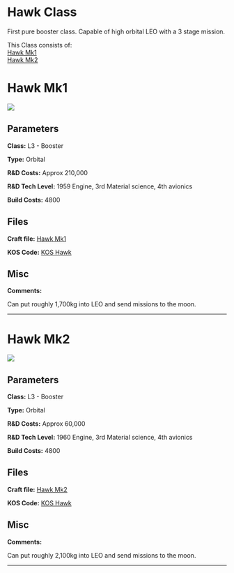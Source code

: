 # Hawk Class

First pure booster class. Capable of high orbital LEO with a 3 stage mission.

This Class consists of:\
[Hawk Mk1](#Hawk-Mk1)\
[Hawk Mk2](#Hawk-Mk2)

# Hawk Mk1
![](https://i.imgur.com/yBkZcOb.png)

## Parameters
**Class:** L3 - Booster

**Type:** Orbital

**R&D Costs:** Approx 210,000

**R&D Tech Level:** 1959 Engine, 3rd Material science, 4th avionics

**Build Costs:** 4800
## Files
**Craft file:** [Hawk Mk1](https://github.com/pike82/KSP-V1.12.3-RP-1/blob/master/Craft/Hawk%20Mk1.craft)

**KOS Code:** [KOS Hawk](https://github.com/pike82/KSP-V1.12.3-RP-1/blob/master/Booster/Hawk.ks)
## Misc
**Comments:** 

Can put roughly 1,700kg into LEO and send missions to the moon.

***

# Hawk Mk2
![](https://i.imgur.com/M0sZzrG.png)

## Parameters
**Class:** L3 - Booster

**Type:** Orbital

**R&D Costs:** Approx 60,000

**R&D Tech Level:** 1960 Engine, 3rd Material science, 4th avionics

**Build Costs:** 4800
## Files
**Craft file:** [Hawk Mk2](https://github.com/pike82/KSP-V1.12.3-RP-1/blob/master/Craft/Hawk%20Mk2.craft)

**KOS Code:** [KOS Hawk](https://github.com/pike82/KSP-V1.12.3-RP-1/blob/master/Booster/Hawk.ks)
## Misc
**Comments:** 

Can put roughly 2,100kg into LEO and send missions to the moon.

***